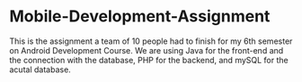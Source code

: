 # Mobile-Development-Assignment

This is the assignment a team of 10 people had to finish for my 6th semester on Android Development Course.
We are using Java for the front-end and the connection with the database, PHP for the backend, and mySQL for the acutal database.